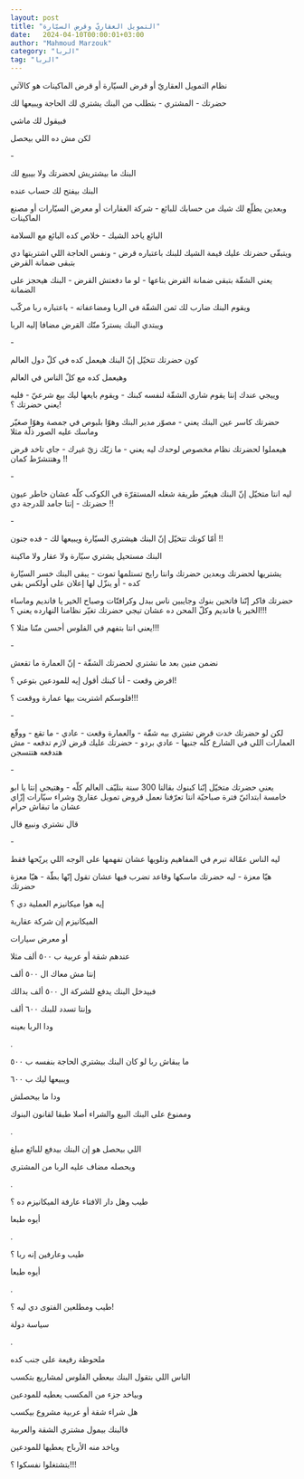 ```yaml
---
layout: post
title: "التمويل العقاريّ وقرض السيّارة"
date:   2024-04-10T00:00:01+03:00
author: "Mahmoud Marzouk"
category: "الربا"
tag: "الربا"
---
```



نظام التمويل العقاريّ أو قرض السيّارة أو قرض الماكينات هو
كالآتي

حضرتك - المشتري - بتطلب من البنك يشتري لك الحاجة ويبيعها
لك

فبيقول لك ماشي

لكن مش ده اللي بيحصل

\-

البنك ما بيشتريش لحضرتك ولا بيبيع لك

البنك بيفتح لك حساب عنده

وبعدين يطلّع لك شيك من حسابك للبائع - شركة العقارات أو
معرض السيّارات أو مصنع الماكينات

البائع ياخد الشيك - خلاص كده البائع مع السلامة

ويتبقّى حضرتك عليك قيمة الشيك للبنك باعتباره قرض - ونفس
الحاجة اللي اشتريتها دي بتبقى ضمانة القرض

يعني الشقّة بتبقى ضمانة القرض بتاعها - لو ما دفعتش
القرض - البنك هيحجز على الضمانة

ويقوم البنك ضارب لك ثمن الشقّة في الربا ومضاعفاته -
باعتباره ربا مركّب

ويبتدي البنك يستردّ منّك القرض مضافا إليه الربا

\-

كون حضرتك تتخيّل إنّ البنك هيعمل كده في كلّ دول
العالم

وهيعمل كده مع كلّ الناس في العالم

وييجي عندك إنتا يقوم شاري الشقّة لنفسه كبنك - ويقوم
بايعها ليك بيع شرعيّ - فليه يعني حضرتك ؟!

حضرتك كاسر عين البنك يعني - مصوّر مدير البنك وهوّا بلبوص
في جمصة وهوّا صغيّر وماسك عليه الصور ذلّة مثلا

هيعملوا لحضرتك نظام مخصوص لوحدك ليه يعني - ما زيّك زيّ
غيرك - جاي تاخد قرض وهتتشرّط كمان !!

\-

ليه انتا متخيّل إنّ البنك هيغيّر طريقة شغله المستقرّة في
الكوكب كلّه عشان خاطر عيون حضرتك - إنتا جامد للدرجة دي !!

\-

أمّا كونك تتخيّل إنّ البنك هيشتري السيّارة ويبيعها لك - فده
جنون !!

البنك مستحيل يشتري سيّارة ولا عقار ولا ماكينة

يشتريها لحضرتك وبعدين حضرتك وانتا رايح تستلمها تموت -
يبقى البنك خسر السيّارة كده - أو ينزّل لها إعلان على أولكس بقى

حضرتك فاكر إنّنا فاتحين بنوك وجايبين ناس ببدل وكرافتّات
وصباح الخير يا فانديم وماساء الخير يا فانديم وكلّ المحن ده عشان تيجي
حضرتك تغيّر نظامنا النهارده يعني ؟!!!

يعني انتا بتفهم في الفلوس أحسن منّنا مثلا ؟!!!

\-

نضمن منين بعد ما نشتري لحضرتك الشقّة - إنّ العمارة ما
تقعش

افرض وقعت - أنا كبنك أقول إيه للمودعين بتوعي ؟!

فلوسكم اشتريت بيها عمارة ووقعت ؟!!!

\-

لكن لو حضرتك خدت قرض تشتري بيه شقّة - والعمارة وقعت -
عادي - ما تقع - ووقّع العمارات اللي في الشارع كلّه جنبها - عادي بردو -
حضرتك عليك قرض لازم تدفعه - مش هتدفعه هتتسجن

\-

يعني حضرتك متخيّل إنّنا كبنوك بقالنا 300 سنة بنليّف العالم
كلّه - وهتيجي إنتا يا ابو خامسة ابتدائيّ فترة صباحيّة انتا تعرّفنا نعمل قروض
تمويل عقاريّ وشراء سيّارات إزّاي عشان ما تبقاش حرام

قال نشتري ونبيع قال

\-

ليه الناس عمّالة تبرم في المفاهيم وتلويها عشان تفهمها على
الوجه اللي يريّحها فقط

هيّا معزة - ليه حضرتك ماسكها وقاعد تضرب فيها عشان تقول
إنّها بطّة - هيّا معزة حضرتك

إيه هوا ميكانيزم العملية دي ؟

الميكانيزم إن شركة عقارية

أو معرض سيارات

عندهم شقة أو عربية ب ٥٠٠ ألف مثلا

إنتا مش معاك ال ٥٠٠ ألف

فبيدخل البنك يدفع للشركة ال ٥٠٠ ألف بدالك

وإنتا تسدد للبنك ٦٠٠ ألف

ودا الربا بعينه

.

ما يبقاش ربا لو كان البنك بيشتري الحاجة بنفسه ب
٥٠٠

ويبيعها ليك ب ٦٠٠

ودا ما بيحصلش

وممنوع على البنك البيع والشراء أصلا طبقا لقانون
البنوك

.

اللي بيحصل هو إن البنك بيدفع للبائع مبلغ

ويحصله مضاف عليه الربا من المشتري

.

طيب وهل دار الافتاء عارفة الميكانيزم ده ؟

أيوه طبعا

.

طيب وعارفين إنه ربا ؟

أيوه طبعا

.

طيب ومطلعين الفتوى دي ليه ؟!

سياسة دولة

.

ملحوظة رفيعة على جنب كده

الناس اللي بتقول البنك بيعطي الفلوس لمشاريع بتكسب

وبياخد جزء من المكسب يعطيه للمودعين

هل شراء شقة أو عربية مشروع بيكسب

فالبنك بيمول مشتري الشقة والعربية

وياخد منه الأرباح يعطيها للمودعين

بتشتغلوا نفسكوا ؟!!!
